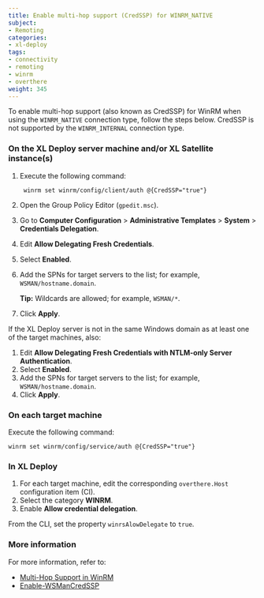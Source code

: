 ```yaml
---
title: Enable multi-hop support (CredSSP) for WINRM_NATIVE
subject:
- Remoting
categories:
- xl-deploy
tags:
- connectivity
- remoting
- winrm
- overthere
weight: 345
---
```


To enable multi-hop support (also known as CredSSP) for WinRM when using the `WINRM_NATIVE` connection type, follow the steps below. CredSSP is not supported by the `WINRM_INTERNAL` connection type.

### On the XL Deploy server machine and/or XL Satellite instance(s)

1. Execute the following command:

        winrm set winrm/config/client/auth @{CredSSP="true"}

1. Open the Group Policy Editor (`gpedit.msc`).
1. Go to **Computer Configuration** > **Administrative Templates** > **System** > **Credentials Delegation**.
1. Edit **Allow Delegating Fresh Credentials**.
1. Select **Enabled**.
1. Add the SPNs for target servers to the list; for example, `WSMAN/hostname.domain`.

   **Tip:** Wildcards are allowed; for example, `WSMAN/*`.

1. Click **Apply**.

If the XL Deploy server is not in the same Windows domain as at least one of the target machines, also:

1. Edit **Allow Delegating Fresh Credentials with NTLM-only Server Authentication**.
1. Select **Enabled**.
1. Add the SPNs for target servers to the list; for example, `WSMAN/hostname.domain`.
1. Click **Apply**.

### On each target machine

Execute the following command:

    winrm set winrm/config/service/auth @{CredSSP="true"}

### In XL Deploy

1. For each target machine, edit the corresponding `overthere.Host` configuration item (CI).
1. Select the category **WINRM**.
1. Enable **Allow credential delegation**.

From the CLI, set the property `winrsAlowDelegate` to `true`.

### More information

For more information, refer to:

* [Multi-Hop Support in WinRM](http://msdn.microsoft.com/en-us/library/ee309365(v=vs.85).aspx)
* [Enable-WSManCredSSP](http://technet.microsoft.com/en-us/library/hh849872.aspx)
